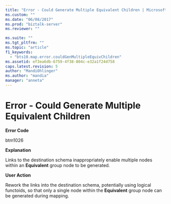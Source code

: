 ```yaml
---
title: "Error - Could Generate Multiple Equivalent Children | Microsoft Docs"
ms.custom: ""
ms.date: "06/08/2017"
ms.prod: "biztalk-server"
ms.reviewer: ""

ms.suite: ""
ms.tgt_pltfrm: ""
ms.topic: "article"
f1_keywords: 
  - "bts10.map.error.couldGenMultipleEquivChildren"
ms.assetid: ef3ea6db-6759-4f38-804c-e32a1f24d758
caps.latest.revision: 5
author: "MandiOhlinger"
ms.author: "mandia"
manager: "anneta"
---
```

# Error - Could Generate Multiple Equivalent Children
**Error Code**  
  
 btm1026  
  
 **Explanation**  
  
 Links to the destination schema inappropriately enable multiple nodes within an **Equivalent** group node to be generated.  
  
 **User Action**  
  
 Rework the links into the destination schema, potentially using logical functoids, so that only a single node within the **Equivalent** group node can be generated during mapping.